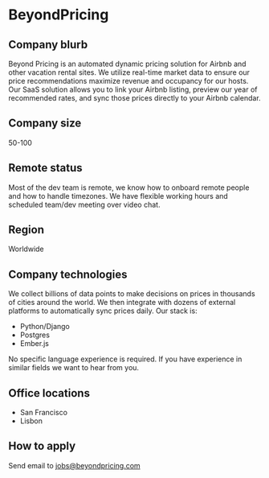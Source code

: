 # BeyondPricing

## Company blurb

Beyond Pricing is an automated dynamic pricing solution for Airbnb and other vacation rental sites. 
We utilize real-time market data to ensure our price recommendations maximize revenue and occupancy for our hosts.
Our SaaS solution allows you to link your Airbnb listing, preview our year of recommended rates, and sync those prices directly to your Airbnb calendar.

## Company size

50-100

## Remote status

Most of the dev team is remote, we know how to onboard remote people and how to handle timezones. 
We have flexible working hours and scheduled team/dev meeting over video chat.

## Region

Worldwide

## Company technologies

We collect billions of data points to make decisions on prices in thousands of cities around the world. 
We then integrate with dozens of external platforms to automatically sync prices daily. Our stack is:
- Python/Django
- Postgres
- Ember.js

 No specific language experience is required. If you have experience in similar fields we want to hear from you.

## Office locations

- San Francisco
- Lisbon

## How to apply

Send email to jobs@beyondpricing.com
